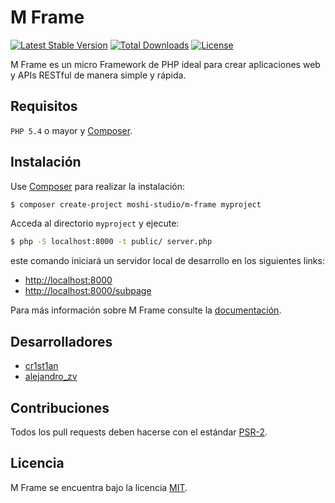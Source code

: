 # M Frame

[![Latest Stable Version](https://poser.pugx.org/moshi-studio/m-frame/v/stable)](https://packagist.org/packages/moshi-studio/m-frame)
[![Total Downloads](https://poser.pugx.org/moshi-studio/m-frame/downloads)](https://packagist.org/packages/moshi-studio/m-frame)
[![License](https://poser.pugx.org/moshi-studio/m-frame/license)](https://packagist.org/packages/moshi-studio/m-frame)

M Frame es un micro Framework de PHP ideal para crear aplicaciones web y APIs RESTful de manera simple y rápida.

## Requisitos

`PHP 5.4` o mayor y [Composer](https://getcomposer.org/).

## Instalación

Use [Composer](https://getcomposer.org/) para realizar la instalación:

```bash
$ composer create-project moshi-studio/m-frame myproject
```

Acceda al directorio `myproject` y ejecute: 

```bash
$ php -S localhost:8000 -t public/ server.php
```

este comando iniciará un servidor local de desarrollo en los siguientes links: 

* <http://localhost:8000>
* <http://localhost:8000/subpage>

Para más información sobre M Frame consulte la [documentación](https://github.com/Moshi-Studio/M-Frame/wiki).

## Desarrolladores

- [cr1st1an](https://twitter.com/cr1st1an)
- [alejandro_zv](https://twitter.com/alejandro_zv)

## Contribuciones

Todos los pull requests deben hacerse con el estándar [PSR-2](http://www.php-fig.org/psr/psr-2/). 

## Licencia 

M Frame se encuentra bajo la licencia [MIT](https://github.com/Moshi-Studio/M-Frame/master/LICENSE.txt).

